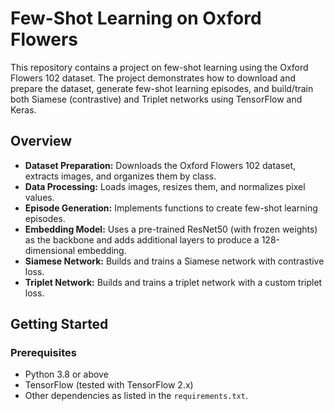 # Few-Shot Learning on Oxford Flowers

This repository contains a project on few-shot learning using the Oxford Flowers 102 dataset. The project demonstrates how to download and prepare the dataset, generate few-shot learning episodes, and build/train both Siamese (contrastive) and Triplet networks using TensorFlow and Keras.

## Overview

- **Dataset Preparation:** Downloads the Oxford Flowers 102 dataset, extracts images, and organizes them by class.
- **Data Processing:** Loads images, resizes them, and normalizes pixel values.
- **Episode Generation:** Implements functions to create few-shot learning episodes.
- **Embedding Model:** Uses a pre-trained ResNet50 (with frozen weights) as the backbone and adds additional layers to produce a 128-dimensional embedding.
- **Siamese Network:** Builds and trains a Siamese network with contrastive loss.
- **Triplet Network:** Builds and trains a triplet network with a custom triplet loss.

## Getting Started

### Prerequisites

- Python 3.8 or above
- TensorFlow (tested with TensorFlow 2.x)
- Other dependencies as listed in the `requirements.txt`.
